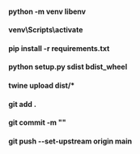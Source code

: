 #### python -m venv libenv
#### venv\Scripts\activate
#### pip install -r requirements.txt

#### python setup.py sdist bdist_wheel  
#### twine upload dist/* 

#### git add .
#### git commit -m ""
#### git push --set-upstream origin main